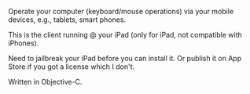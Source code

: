 Operate your computer (keyboard/mouse operations) via your mobile devices, e.g., tablets, smart phones.

This is the client running @ your iPad (only for iPad, not compatible with iPhones).

Need to jailbreak your iPad before you can install it. Or publish it on App Store if you got a license which I don't.

Written in Objective-C.
